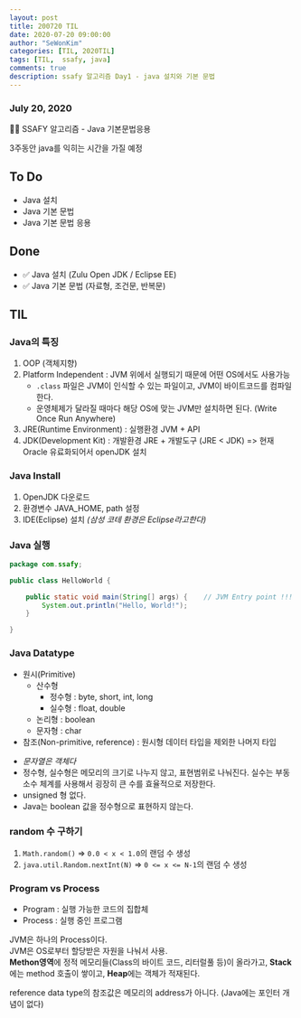 ```yaml
---
layout: post
title: 200720 TIL
date: 2020-07-20 09:00:00
author: "SeWonKim"
categories: [TIL, 2020TIL]
tags: [TIL,  ssafy, java]
comments: true
description: ssafy 알고리즘 Day1 - java 설치와 기본 문법
---
```


### July 20, 2020

👨‍💻 SSAFY 알고리즘 - Java 기본문법응용

3주동안 java를 익히는 시간을 가질 예정

## To Do

- Java 설치
- Java 기본 문법
- Java 기본 문법 응용

## Done

- ✅ Java 설치 (Zulu Open JDK / Eclipse EE)
- ✅ Java 기본 문법 (자료형, 조건문, 반복문)

## TIL

### Java의 특징

1. OOP (객체지향)
2. Platform Independent : JVM 위에서 실행되기 때문에 어떤 OS에서도 사용가능
   - `.class` 파일은 JVM이 인식할 수 있는 파일이고, JVM이 바이트코드를 컴파일한다.
   - 운영체제가 달라질 때마다 해당 OS에 맞는 JVM만 설치하면 된다. (Write Once Run Anywhere)
3. JRE(Runtime Environment) : 실행환경 JVM + API
4. JDK(Development Kit) : 개발환경 JRE + 개발도구 (JRE < JDK) => 현재 Oracle 유료화되어서 openJDK 설치

### Java Install

1. OpenJDK 다운로드
2. 환경변수 JAVA_HOME, path 설정
3. IDE(Eclipse) 설치 _(삼성 코테 환경은 Eclipse라고한다)_

### Java 실행

```java
package com.ssafy;

public class HelloWorld {

	public static void main(String[] args) {    // JVM Entry point !!!
		System.out.println("Hello, World!");
	}

}
```

### Java Datatype

- 원시(Primitive)
  - 산수형
    - 정수형 : byte, short, int, long
    - 실수형 : float, double
  - 논리형 : boolean
  - 문자형 : char
- 참조(Non-primitive, reference) : 원시형 데이터 타입을 제외한 나머지 타입

* _문자열은 객체다_
* 정수형, 실수형은 메모리의 크기로 나누지 않고, 표현범위로 나눠진다. 실수는 부동소수 체계를 사용해서 굉장히 큰 수를 효율적으로 저장한다.
* unsigned 형 없다.
* Java는 boolean 값을 정수형으로 표현하지 않는다.

### random 수 구하기

1.  `Math.random()` => `0.0 < x < 1.0`의 랜덤 수 생성
2.  `java.util.Random.nextInt(N)` => `0 <= x <= N-1`의 랜덤 수 생성

### Program vs Process

- Program : 실행 가능한 코드의 집합체
- Process : 실행 중인 프로그램

JVM은 하나의 Process이다.  
JVM은 OS로부터 할당받은 자원을 나눠서 사용.  
**Methon영역**에 정적 메모리들(Class의 바이트 코드, 리터럴풀 등)이 올라가고, **Stack**에는 method 호출이 쌓이고, **Heap**에는 객체가 적재된다.

reference data type의 참조값은 메모리의 address가 아니다. (Java에는 포인터 개념이 없다)
